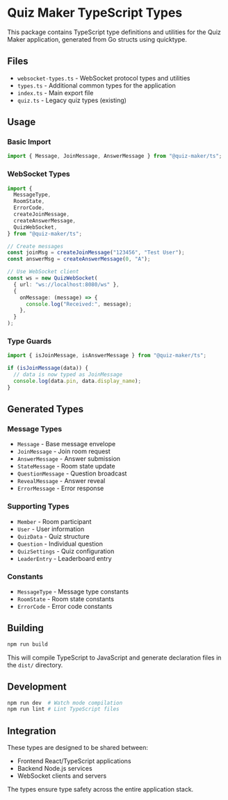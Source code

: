 # Quiz Maker TypeScript Types

This package contains TypeScript type definitions and utilities for the Quiz Maker application, generated from Go structs using quicktype.

## Files

- `websocket-types.ts` - WebSocket protocol types and utilities
- `types.ts` - Additional common types for the application
- `index.ts` - Main export file
- `quiz.ts` - Legacy quiz types (existing)

## Usage

### Basic Import

```typescript
import { Message, JoinMessage, AnswerMessage } from "@quiz-maker/ts";
```

### WebSocket Types

```typescript
import {
  MessageType,
  RoomState,
  ErrorCode,
  createJoinMessage,
  createAnswerMessage,
  QuizWebSocket,
} from "@quiz-maker/ts";

// Create messages
const joinMsg = createJoinMessage("123456", "Test User");
const answerMsg = createAnswerMessage(0, "A");

// Use WebSocket client
const ws = new QuizWebSocket(
  { url: "ws://localhost:8080/ws" },
  {
    onMessage: (message) => {
      console.log("Received:", message);
    },
  }
);
```

### Type Guards

```typescript
import { isJoinMessage, isAnswerMessage } from "@quiz-maker/ts";

if (isJoinMessage(data)) {
  // data is now typed as JoinMessage
  console.log(data.pin, data.display_name);
}
```

## Generated Types

### Message Types

- `Message` - Base message envelope
- `JoinMessage` - Join room request
- `AnswerMessage` - Answer submission
- `StateMessage` - Room state update
- `QuestionMessage` - Question broadcast
- `RevealMessage` - Answer reveal
- `ErrorMessage` - Error response

### Supporting Types

- `Member` - Room participant
- `User` - User information
- `QuizData` - Quiz structure
- `Question` - Individual question
- `QuizSettings` - Quiz configuration
- `LeaderEntry` - Leaderboard entry

### Constants

- `MessageType` - Message type constants
- `RoomState` - Room state constants
- `ErrorCode` - Error code constants

## Building

```bash
npm run build
```

This will compile TypeScript to JavaScript and generate declaration files in the `dist/` directory.

## Development

```bash
npm run dev  # Watch mode compilation
npm run lint # Lint TypeScript files
```

## Integration

These types are designed to be shared between:

- Frontend React/TypeScript applications
- Backend Node.js services
- WebSocket clients and servers

The types ensure type safety across the entire application stack.
